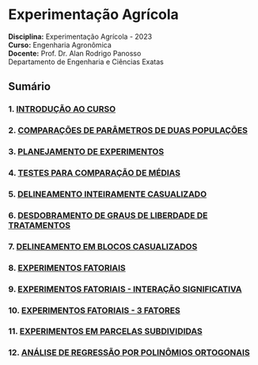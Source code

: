 Experimentação Agrícola
================

**Disciplina:** Experimentação Agrícola - 2023  
**Curso:** Engenharia Agronômica  
**Docente:** Prof. Dr. Alan Rodrigo Panosso  
Departamento de Engenharia e Ciências Exatas

<!-- badges: start -->
<!-- badges: end -->

## Sumário

### 1. [INTRODUÇÃO AO CURSO](https://arpanosso.github.io/experimentacao-agricola-unesp-fcav/Docs/cap01.html)

### 2. [COMPARAÇÕES DE PARÂMETROS DE DUAS POPULAÇÕES](https://arpanosso.github.io/experimentacao-agricola-unesp-fcav/Docs/cap02.html)

### 3. [PLANEJAMENTO DE EXPERIMENTOS](https://arpanosso.github.io/experimentacao-agricola-unesp-fcav/Docs/cap03.html)

### 4. [TESTES PARA COMPARAÇÃO DE MÉDIAS](https://arpanosso.github.io/experimentacao-agricola-unesp-fcav/Docs/cap04.html)

### 5. [DELINEAMENTO INTEIRAMENTE CASUALIZADO](https://arpanosso.github.io/experimentacao-agricola-unesp-fcav/Docs/cap05.html)

### 6. [DESDOBRAMENTO DE GRAUS DE LIBERDADE DE TRATAMENTOS](https://arpanosso.github.io/experimentacao-agricola-unesp-fcav/Docs/cap06.html)

### 7. [DELINEAMENTO EM BLOCOS CASUALIZADOS](https://arpanosso.github.io/experimentacao-agricola-unesp-fcav/Docs/cap07.html)

### 8. [EXPERIMENTOS FATORIAIS](https://arpanosso.github.io/experimentacao-agricola-unesp-fcav/Docs/cap08.html)

### 9. [EXPERIMENTOS FATORIAIS - INTERAÇÃO SIGNIFICATIVA](https://arpanosso.github.io/experimentacao-agricola-unesp-fcav/Docs/cap09.html)

### 10. [EXPERIMENTOS FATORIAIS - 3 FATORES](https://arpanosso.github.io/experimentacao-agricola-unesp-fcav/Docs/cap10.html)

### 11. [EXPERIMENTOS EM PARCELAS SUBDIVIDIDAS](https://arpanosso.github.io/experimentacao-agricola-unesp-fcav/Docs/cap11.html)

### 12. [ANÁLISE DE REGRESSÃO POR POLINÔMIOS ORTOGONAIS](https://arpanosso.github.io/experimentacao-agricola-unesp-fcav/Docs/cap12.html)

